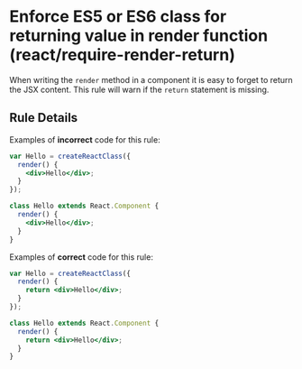 # Enforce ES5 or ES6 class for returning value in render function (react/require-render-return)

When writing the `render` method in a component it is easy to forget to return the JSX content. This rule will warn if the `return` statement is missing.

## Rule Details

Examples of **incorrect** code for this rule:

```jsx
var Hello = createReactClass({
  render() {
    <div>Hello</div>;
  }
});

class Hello extends React.Component {
  render() {
    <div>Hello</div>;
  }
}
```

Examples of **correct** code for this rule:

```jsx
var Hello = createReactClass({
  render() {
    return <div>Hello</div>;
  }
});

class Hello extends React.Component {
  render() {
    return <div>Hello</div>;
  }
}
```
